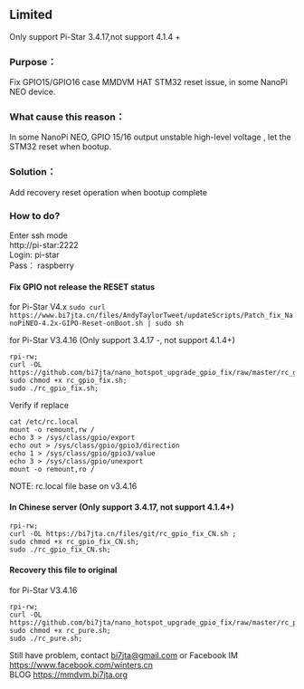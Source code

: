 ## Limited
Only support Pi-Star 3.4.17,not support 4.1.4 +

### Purpose：   
Fix GPIO15/GPIO16 case MMDVM HAT STM32 reset issue, in some NanoPi NEO device.   

### What cause this reason：   
In some NanoPi NEO, GPIO 15/16 output unstable high-level voltage , let the STM32 reset when bootup.  
### Solution：  
Add recovery reset operation when bootup complete  

### How to do?  
Enter ssh mode  
http://pi-star:2222  
Login:  pi-star  
Pass： raspberry   

#### Fix GPIO not release the RESET status   

for Pi-Star V4.x
`sudo curl https://www.bi7jta.cn/files/AndyTaylorTweet/updateScripts/Patch_fix_NanoPiNEO-4.2x-GIPO-Reset-onBoot.sh | sudo sh`

for Pi-Star V3.4.16   (Only support 3.4.17 -, not support 4.1.4+)
```
rpi-rw;  
curl -OL https://github.com/bi7jta/nano_hotspot_upgrade_gpio_fix/raw/master/rc_gpio_fix.sh;  
sudo chmod +x rc_gpio_fix.sh;   
sudo ./rc_gpio_fix.sh;    
```
Verify if replace  
``` 
cat /etc/rc.local  
mount -o remount,rw /  
echo 3 > /sys/class/gpio/export  
echo out > /sys/class/gpio/gpio3/direction  
echo 1 > /sys/class/gpio/gpio3/value  
echo 3 > /sys/class/gpio/unexport  
mount -o remount,ro /  
``` 
NOTE: rc.local file base on v3.4.16    

#### In Chinese server (Only support 3.4.17, not support 4.1.4+)
```
rpi-rw;  
curl -OL https://bi7jta.cn/files/git/rc_gpio_fix_CN.sh ;  
sudo chmod +x rc_gpio_fix_CN.sh;   
sudo ./rc_gpio_fix_CN.sh;
```
 
#### Recovery this file to original   
 
for Pi-Star V3.4.16  
```
rpi-rw;
curl -OL https://github.com/bi7jta/nano_hotspot_upgrade_gpio_fix/raw/master/rc_pure.sh;
sudo chmod +x rc_pure.sh;
sudo ./rc_pure.sh;
```
 

Still have problem, contact bi7jta@gmail.com or 
Facebook IM https://www.facebook.com/winters.cn  
BLOG https://mmdvm.bi7jta.org  
